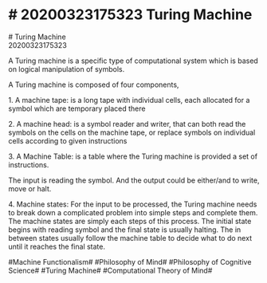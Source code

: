 # \# 20200323175323 Turing Machine

\# Turing Machine\
20200323175323

A Turing machine is a specific type of computational system which is based on logical manipulation of symbols.

A Turing machine is composed of four components,

1\. A machine tape: is a long tape with individual cells, each allocated for a symbol which are temporary placed there

2\. A machine head: is a symbol reader and writer, that can both read the symbols on the cells on the machine tape, or replace symbols on individual cells according to given instructions

3\. A Machine Table: is a table where the Turing machine is provided a set of instructions.

The input is reading the symbol. And the output could be either/and to write, move or halt.

4\. Machine states: For the input to be processed, the Turing machine needs to break down a complicated problem into simple steps and complete them. The machine states are simply each steps of this process. The initial state begins with reading symbol and the final state is usually halting. The in between states usually follow the machine table to decide what to do next until it reaches the final state.

\#Machine Functionalism\# \#Philosophy of Mind\# \#Philosophy of Cognitive Science\# \#Turing Machine\# \#Computational Theory of Mind\#

